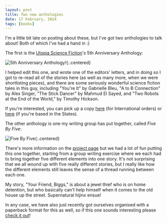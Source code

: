 ```yaml
---
layout: post
title: Two new anthologies
date: 17 February, 2024
tags: [books]
---
```


I'm a little bit late on posting about these, but I've got two anthologies to talk about! Both of which I've had a hand in :)

The first is the [Utopia Science Fiction](https://www.utopiasciencefiction.com)'s 5th Anniversary Anthology:

![5th Anniversary Anthology!]({{site.baseurl}}/images/2024/2024-02-17-utopia-5year.jpg){:.centered}

I helped edit this one, and wrote one of the editors' letters, and in doing so I got to re-read all of the stories here (as well as many more, when we were shortlisting pieces), and there are some seriously wonderful science fiction tales in this guy, including "You're It" by Gabrielle Bleu, "A to B Connection" by Alex Singer, "The Stick Dancer" by Mahmud El Sayed, and "Two Robots at the End of the World," by Timothy Hickson.

If you're interested, you can pick up a copy [here](https://www.utopiasciencefiction.com/product-page/utopia-science-fiction-magazine-five-year-anthology) (for International orders) or [here](https://mixam.com/print-on-demand/6567f26f4202025535c13109) (if you're based in the States).

The other anthology is one my writing group has put together, called _Five By Five_:

![Five By Five]({{site.baseurl}}/images/books/incongruous1-plain-mockup.jpg){:.centered}

There's more information on the [project page](https://www.jessicanickelsen.com/project/five-by-five) but we had a lot of fun putting this one together, starting from a group writing exercise where we each had to bring together five different elements into one story. It's not surprising that we all wound up with five really different stories, but I really like how the different elements still leaves the sense of a thread running between each one.

My story, "Your Friend, Biggs," is about a jewel thief who is on home detention, but who basically can't help himself when it comes to the old house up the street. Supernatural hijinx ensue!

In any case, we have also just recently got ourselves organised with a paperback format for this as well, so if this one sounds interesting please [check it out](https://www.amazon.com/dp/B0CRHV95VJ)!

